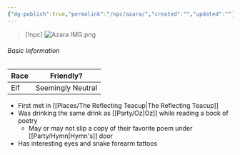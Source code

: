 ```yaml
---
{"dg-publish":true,"permalink":"/npc/azara/","created":"","updated":""}
---
```




> [!npc]
> ![Azara IMG.png](/img/user/z_Assets/Azara%20IMG.png)

 ###### Basic Information


 | **Race** | **Friendly?** |
| --------- | ---------- |
| Elf          |   Seemingly Neutral       | 

- First met in [[Places/The Reflecting Teacup\|The Reflecting Teacup]]
- Was drinking the same drink as [[Party/Oz\|Oz]] while reading a book of poetry 
	- May or may not slip a copy of their favorite poem under [[Party/Hymn\|Hymn's]] door 
- Has interesting eyes and snake forearm tattoos